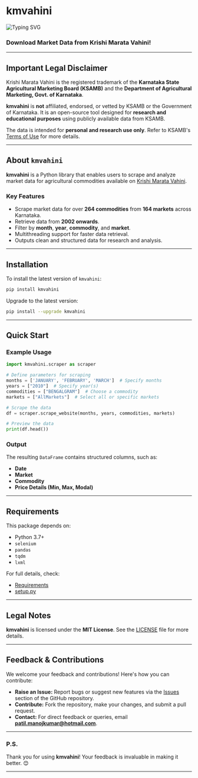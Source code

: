 # kmvahini

![Typing SVG](https://readme-typing-svg.herokuapp.com?font=Time+New+Roman&color=cyan&size=30&center=true&vCenter=true&width=600&height=100&lines=Karnataka+Agri+Price+Data;kmvahini+1.1)

### **Download Market Data from Krishi Marata Vahini!**

---

## **Important Legal Disclaimer**

Krishi Marata Vahini is the registered trademark of the **Karnataka State Agricultural Marketing Board (KSAMB)** and the **Department of Agricultural Marketing, Govt. of Karnataka**.

**kmvahini** is **not** affiliated, endorsed, or vetted by KSAMB or the Government of Karnataka. It is an open-source tool designed for **research and educational purposes** using publicly available data from KSAMB.

The data is intended for **personal and research use only**. Refer to KSAMB's [Terms of Use](https://krama.karnataka.gov.in/department.aspx?page=terms) for more details.

---

## **About `kmvahini`**

**kmvahini** is a Python library that enables users to scrape and analyze market data for agricultural commodities available on [Krishi Marata Vahini](https://krama.karnataka.gov.in/).  

### Key Features  
- Scrape market data for over **264 commodities** from **164 markets** across Karnataka.  
- Retrieve data from **2002 onwards**.  
- Filter by **month**, **year**, **commodity**, and **market**.  
- Multithreading support for faster data retrieval.  
- Outputs clean and structured data for research and analysis.  

---

## **Installation**

To install the latest version of `kmvahini`:

```bash
pip install kmvahini
```

Upgrade to the latest version:

```bash
pip install --upgrade kmvahini
```

---

## **Quick Start**

### Example Usage

```python
import kmvahini.scraper as scraper

# Define parameters for scraping
months = ['JANUARY', 'FEBRUARY', 'MARCH']  # Specify months
years = ["2010"]  # Specify year(s)
commodities = ["BENGALGRAM"]  # Choose a commodity
markets = ["AllMarkets"]  # Select all or specific markets

# Scrape the data
df = scraper.scrape_website(months, years, commodities, markets)

# Preview the data
print(df.head())
```

### Output

The resulting `DataFrame` contains structured columns, such as:  

- **Date**  
- **Market**  
- **Commodity**  
- **Price Details (Min, Max, Modal)**  

---

## **Requirements**

This package depends on:  
- Python 3.7+  
- `selenium`  
- `pandas`  
- `tqdm`
- `lxml`

For full details, check:  
- [Requirements](https://github.com/patilmanojkumar/kmvahini/blob/master/requirements.txt)  
- [setup.py](https://github.com/patilmanojkumar/kmvahini/blob/master/setup.py)  

---

## **Legal Notes**

**kmvahini** is licensed under the **MIT License**. See the [LICENSE](https://github.com/patilmanojkumar/kmvahini/blob/master/LICENSE) file for more details.  

---

## **Feedback & Contributions**

We welcome your feedback and contributions! Here's how you can contribute:  

- **Raise an Issue:** Report bugs or suggest new features via the [Issues](https://github.com/patilmanojkumar/kmvahini/issues) section of the GitHub repository.  
- **Contribute:** Fork the repository, make your changes, and submit a pull request.  
- **Contact:** For direct feedback or queries, email **patil.manojkumar@hotmail.com**.  

---  

### **P.S.**  

Thank you for using **kmvahini**! Your feedback is invaluable in making it better. 😊  

---
